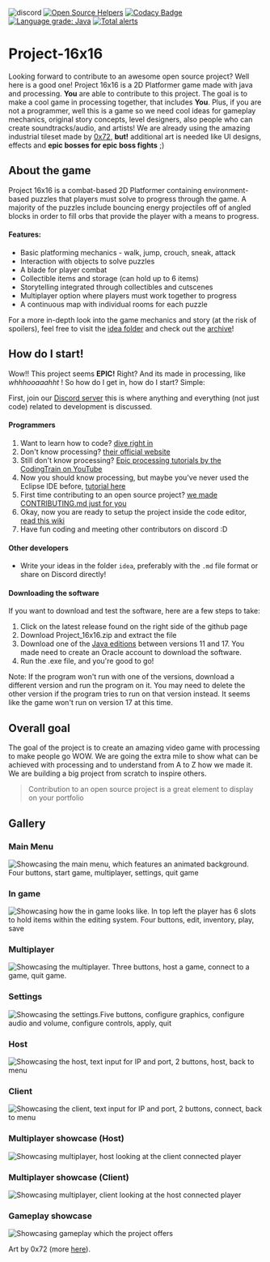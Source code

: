 ![discord](https://img.shields.io/discord/310521827749265409?color=%23738adb&label=Discord&logo=Stephcraft)
[![Open Source Helpers](https://www.codetriage.com/stephcraft/project-16x16/badges/users.svg)](https://www.codetriage.com/stephcraft/project-16x16)
[![Codacy Badge](https://api.codacy.com/project/badge/Grade/968c04792ffc4536ac7b9428ed79997d)](https://www.codacy.com/manual/micycle1/Project-16x16?utm_source=github.com&utm_medium=referral&utm_content=Stephcraft/Project-16x16&utm_campaign=Badge_Grade)
[![Language grade: Java](https://img.shields.io/lgtm/grade/java/g/Stephcraft/Project-16x16.svg?logo=lgtm&logoWidth=18)](https://lgtm.com/projects/g/Stephcraft/Project-16x16/context:java)
[![Total alerts](https://img.shields.io/lgtm/alerts/g/Stephcraft/Project-16x16.svg?logo=lgtm&logoWidth=18)](https://lgtm.com/projects/g/Stephcraft/Project-16x16/alerts/)

# Project-16x16

Looking forward to contribute to an awesome open source project? Well here is a good one! Project 16x16 is a 2D Platformer game made with java and processing. **You** are able to contribute to this project. The goal is to make a cool game in processing together, that includes **You**. Plus, if you are not a programmer, well this is a game so we need cool ideas for gameplay mechanics, original story concepts, level designers, also people who can create soundtracks/audio, and artists! We are already using the amazing industrial tileset made by [0x72](https://0x72.itch.io/16x16-industrial-tileset), **but!** additional art is needed like UI designs, effects and **epic bosses for epic boss fights** ;)

## About the game

Project 16x16 is a combat-based 2D Platformer containing environment-based puzzles that players must solve to 
progress through the game. A majority of the puzzles include bouncing energy projectiles off of angled blocks 
in order to fill orbs that provide the player with a means to progress.

#### Features:

- Basic platforming mechanics - walk, jump, crouch, sneak, attack
- Interaction with objects to solve puzzles
- A blade for player combat
- Collectible items and storage (can hold up to 6 items)
- Storytelling integrated through collectibles and cutscenes
- Multiplayer option where players must work together to progress
- A continuous map with individual rooms for each puzzle

For a more in-depth look into the game mechanics and story (at the risk of spoilers), feel free to visit the
[idea folder](https://github.com/Stephcraft/Project-16x16/tree/master/idea) and check out the
[archive](https://github.com/Stephcraft/Project-16x16/tree/master/idea/archive)!

## How do I start!

Wow!! This project seems **EPIC!** Right? And its made in processing, like _whhhooaaahht_ ! So how do I get in, how do I start? Simple:

First, join our [Discord server](https://discord.gg/zDJSCqd) this is where anything and everything (not just code) related to development is discussed.

#### Programmers

1. Want to learn how to code? [dive right in](http://hello.processing.org)
2. Don't know processing? [their official website](https://processing.org/)
3. Still don't know processing? [Epic processing tutorials by the CodingTrain on YouTube](https://www.youtube.com/watch?v=2VLaIr5Ckbs&list=PLRqwX-V7Uu6ZYJC7L-r6rX6utt6wwJCyi)
4. Now you should know processing, but maybe you've never used the Eclipse IDE before, [tutorial here](https://web.archive.org/web/20190316234615/https://processing.org/tutorials/eclipse/)
5. First time contributing to an open source project? [we made CONTRIBUTING.md just for you](https://github.com/Stephcraft/Project-16x16/blob/master/CONTRIBUTING.md)
6. Okay, now you are ready to setup the project inside the code editor, [read this wiki](https://github.com/Stephcraft/Project-16x16/wiki/Setting-up-the-project)
7. Have fun coding and meeting other contributors on discord :D

#### Other developers

-   Write your ideas in the folder `idea`, preferably with the `.md` file format or share on Discord directly!

#### Downloading the software

If you want to download and test the software, here are a few steps to take:

1. Click on the latest release found on the right side of the github page
2. Download Project_16x16.zip and extract the file
3. Download one of the [Java editions](https://www.oracle.com/java/technologies/downloads/) between versions 11 
and 17. You made need to create an Oracle account to download the software.
4. Run the .exe file, and you're good to go!

Note: If the program won't run with one of the versions, download a different version and run the program on 
it. You may need to delete the other version if the program tries to run on that version instead. It seems like
the game won't run on version 17 at this time.


## Overall goal

The goal of the project is to create an amazing video game with processing to make people go WOW. We are going the extra mile to show what can be achieved with processing and to understand from A to Z how we made it. We are building a big project from scratch to inspire others.

> Contribution to an open source project is a great element to display on your portfolio

## Gallery

### Main Menu

![Showcasing the main menu, which features an animated background. Four buttons, start game, multiplayer, settings, quit game](https://i.imgur.com/K2zBp9t.png)

### In game

![Showcasing how the in game looks like. In top left the player has 6 slots to hold items within the editing system. Four buttons, edit, inventory, play, save](https://i.imgur.com/nv1PxgS.png)

### Multiplayer

![Showcasing the multiplayer. Three buttons, host a game, connect to a game, quit game.](https://i.imgur.com/dy6uLRQ.png)

### Settings

![Showcasing the settings.Five buttons, configure graphics, configure audio and volume, configure controls, apply, quit](https://i.imgur.com/bK6LAjf.png)

### Host

![Showcasing the host, text input for IP and port, 2 buttons, host, back to menu](https://i.imgur.com/zF2Ri53.png)

### Client

![Showcasing the client, text input for IP and port, 2 buttons, connect, back to menu](https://i.imgur.com/JAZ2TER.png)

### Multiplayer showcase (Host)

![Showcasing multiplayer, host looking at the client connected player](https://i.imgur.com/YuCtZDq.png)

### Multiplayer showcase (Client)

![Showcasing multiplayer, client looking at the host connected player](https://i.imgur.com/DYQNXC1.png)

### Gameplay showcase

![Showcasing gameplay which the project offers](https://img.itch.zone/aW1hZ2UvMTYyMzY0Lzc3MzkzMy5naWY=/794x1000/K7WB6P.gif)

Art by 0x72 (more [here](https://0x72.itch.io/16x16-industrial-tileset)).
